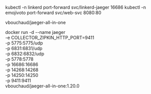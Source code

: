 kubectl -n linkerd port-forward svc/linkerd-jaeger 16686
kubectl -n emojivoto port-forward svc/web-svc 8080:80


vbouchaud/jaeger-all-in-one

docker run -d --name jaeger \
-e COLLECTOR_ZIPKIN_HTTP_PORT=9411 \
-p 5775:5775/udp \
-p 6831:6831/udp \
-p 6832:6832/udp \
-p 5778:5778 \
-p 16686:16686 \
-p 14268:14268 \
-p 14250:14250 \
-p 9411:9411 \
vbouchaud/jaeger-all-in-one:1.20.0